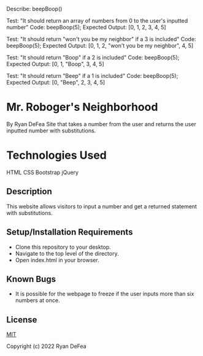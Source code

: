 Describe: beepBoop()

Test: "It should return an array of numbers from 0 to the user's inputted number"
Code: beepBoop(5);
Expected Output: [0, 1, 2, 3, 4, 5]

Test: "It should return "won't you be my neighbor" if a 3 is included"
Code: beepBoop(5);
Expected Output: [0, 1, 2, "won't you be my neighbor", 4, 5]

Test: "It should return "Boop" if a 2 is included"
Code: beepBoop(5);
Expected Output: [0, 1, "Boop", 3, 4, 5]

Test: "It should return "Beep" if a 1 is included"
Code: beepBoop(5);
Expected Output: [0, "Beep", 2, 3, 4, 5]

# Mr. Roboger's Neighborhood

By Ryan DeFea
Site that takes a number from the user and returns the user inputted number with substitutions.
# Technologies Used

HTML
CSS
Bootstrap
jQuery

## Description

This website allows visitors to input a number and get a returned statement with substitutions. 

## Setup/Installation Requirements

 - Clone this repository to your desktop.
 - Navigate to the top level of the directory.
 - Open index.html in your browser.

## Known Bugs

 - It is possible for the webpage to freeze if the user inputs more than six numbers at once. 

## License

[MIT](https://www.mit.edu/~amini/LICENSE.md) 

Copyright (c) 2022 Ryan DeFea 


